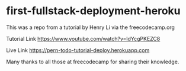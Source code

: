 # first-fullstack-deployment-heroku

This was a repo from a tutorial by Henry Li via the freecodecamp.org

Tutorial Link
https://www.youtube.com/watch?v=ldYcgPKEZC8

Live Link 
https://pern-todo-tutorial-deploy.herokuapp.com

Many thanks to all those at freecodecamp for sharing their knowledge. 

